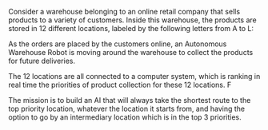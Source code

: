 Consider a  warehouse belonging  to an online retail company that sells products to a variety of customers. Inside this
warehouse, the products are stored in 12 different locations, labeled by the following letters from A to L:



As the orders are placed by the customers online, an Autonomous Warehouse Robot is moving around the
warehouse to collect the products for future deliveries.


The 12 locations are all connected to a computer system, which is ranking in real time the priorities of
product collection for these 12 locations. F


The mission is to build an AI that will always take the shortest route to the top
priority location, whatever the location it starts from, and having the option to go by an intermediary
location which is in the top 3 priorities.

